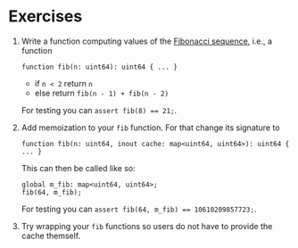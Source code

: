 # Exercises

1. Write a function computing values of the [Fibonacci
   sequence](https://en.wikipedia.org/wiki/Fibonacci_sequence), i.e., a function

   ```spicy
   function fib(n: uint64): uint64 { ... }
   ```

   - if `n < 2` return `n`
   - else return `fib(n - 1) + fib(n - 2)`

   For testing you can `assert fib(8) == 21;`.

2. Add memoization to your `fib` function. For that change its signature to

   ```spicy
   function fib(n: uint64, inout cache: map<uint64, uint64>): uint64 { ... }
   ```

   This can then be called like so:

   ```spicy
   global m_fib: map<uint64, uint64>;
   fib(64, m_fib);
   ```

   For testing you can `assert fib(64, m_fib) == 10610209857723;`.

1. Try wrapping your `fib` functions so users do not have to provide the cache themself.
